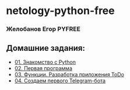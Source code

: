 # netology-python-free

### Желобанов Егор PYFREE

## Домашние задания:

* [01. Знакомство с Python](Homeworks_md/Homework_01.md)
* [02. Первая программа](Homeworks_md/Homework_02.md)
* [03. Функции. Разработка приложения ToDo](Homeworks_md/Homework_03.md)
* [04. Создаем первого Telegram-бота](Homeworks_md/Homework_04.md)
